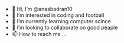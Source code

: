 - 👋 Hi, I’m @anasbadran10
- 👀 I’m interested in coding and football
- 🌱 I’m currently learning computer scince
- 💞️ I’m looking to collaborate on good peaple
- 📫 How to reach me ...

<!---
anasbadran10/anasbadran10 is a ✨ special ✨ repository because its `README.md` (this file) appears on your GitHub profile.
You can click the Preview link to take a look at your changes.
--->
